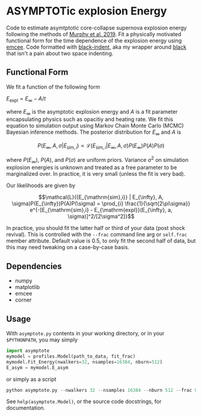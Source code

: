 # ASYMPTOTic explosion Energy
Code to estimate asymtptotic core-collapse supernova explosion energy following the methods of  [Murphy et al. 2019](https://ui.adsabs.harvard.edu/abs/2019MNRAS.489..641M/abstract).
Fit a physically motivated functional form for the time dependence of the explosion energy using [emcee](https://emcee.readthedocs.io/en/stable/index.html).
Code formatted with [black-indent](https://github.com/AstroBarker/black-indent), aka my wrapper around [black](https://github.com/psf/black) that isn't a pain about two space indenting.

## Functional Form
We fit a function of the following form

$E_{\mathrm{expl}} = E_{\infty} - A / t$

where $E_{\infty}$ is the asymptotic explosion energy and $A$ is a fit parameter encapsulating physics such as opacitiy and heating rate.
We fit this equation to simulation output using Markov Chain Monte Carlo (MCMC) Bayesian inference methods.
The posterior distribution for $E_{\infty}$ and $A$ is

$$ P(E_{\infty}, A, \sigma | {E_{\mathrm{sim},i}}) \propto \mathcal{L}({E_{\mathrm{sim},i}} | E_{\infty}, A, \sigma)P(E_{\infty})P(A)P(\sigma) $$

where $P(E_{\infty})$, $P(A)$, and $P(\sigma)$ are uniform priors.
Variance $\sigma^2$ on simulation explosion energies is unknown and treated as a free parameter to be marginalized over.
In practice, it is very small (unless the fit is very bad).

Our likelihoods are given by

$$\mathcal{L}({E_{\mathrm{sim},i}} | E_{\infty}, A, \sigma)P(E_{\infty})P(A)P(\sigma) = \prod_{i} \frac{1}{\sqrt{2\pi\sigma}} e^{-[E_{\mathrm{sim},i} - E_{\mathrm{expl}}(E_{\infty}, a, \sigma)]^2/[2\sigma^2]}$$

In practice, you should fit the latter half or third of your data (post shock revival). 
This is controlled with the `--frac` command line arg or `self.frac` member attribute. 
Default value is 0.5, to only fit the second half of data, but this may need tweaking on a case-by-case basis.

## Dependencies
- numpy
- matplotlib
- emcee
- corner

## Usage
With `asymptote.py` contents in your working directory, or in your `$PYTHONPATH`, you may simply
```python
import asymptote
mymodel = profiles.Model(path_to_data, fit_frac)
mymodel.Fit_Energy(nwalkers=32, nsamples=16384, nburn=512)
E_asym = mymodel.E_asym
```

or simply as a script
```python
python asymptote.py --nwalkers 32 --nsamples 16384 --nburn 512 --frac 0.5
```

See `help(asymptote.Model)`, or the source code docstrings, for documentation.
